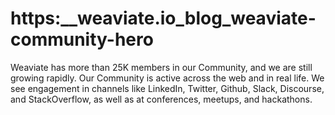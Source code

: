# https:\_\_weaviate.io_blog_weaviate-community-hero

Weaviate has more than 25K members in our Community, and we are still growing rapidly. Our Community is active across the web and in real life. We see engagement in channels like LinkedIn, Twitter, Github, Slack, Discourse, and StackOverflow, as well as at conferences, meetups, and hackathons.

